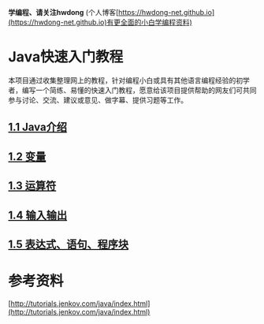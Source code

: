 **学编程、请关注hwdong** (个人博客[https://hwdong-net.github.io](https://hwdong-net.github.io)有更全面的小白学编程资料)
# Java快速入门教程

本项目通过收集整理网上的教程，针对编程小白或具有其他语言编程经验的初学者，编写一个简练、易懂的快速入门教程，愿意给该项目提供帮助的网友们可共同参与讨论、交流、建议或意见、做字幕、提供习题等工作。

## [1.1 Java介绍](https://github.com/hwdong-net/java_tutorials/blob/main/1.1%20introduction2Java.md)

## [1.2 变量](https://github.com/hwdong-net/java_tutorials/blob/main/1.2%20variable.md)
## [1.3 运算符](https://github.com/hwdong-net/java_tutorials/blob/main/1.3%20operator.md)
## [1.4 输入输出](https://github.com/hwdong-net/java_tutorials/blob/main/1.4%20input%20and%20output.md)
## [1.5 表达式、语句、程序块](https://github.com/hwdong-net/java_tutorials/blob/main/1.4%20input%20and%20output.md)
# 参考资料

[http://tutorials.jenkov.com/java/index.html](http://tutorials.jenkov.com/java/index.html)
